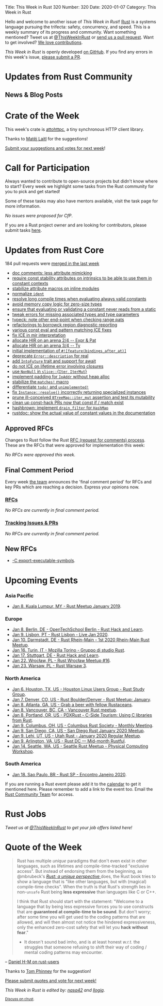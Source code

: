 Title: This Week in Rust 320
Number: 320
Date: 2020-01-07
Category: This Week in Rust

Hello and welcome to another issue of *This Week in Rust*!
[Rust](http://rust-lang.org) is a systems language pursuing the trifecta: safety, concurrency, and speed.
This is a weekly summary of its progress and community.
Want something mentioned? Tweet us at [@ThisWeekInRust](https://twitter.com/ThisWeekInRust) or [send us a pull request](https://github.com/cmr/this-week-in-rust).
Want to get involved? [We love contributions](https://github.com/rust-lang/rust/blob/master/CONTRIBUTING.md).

*This Week in Rust* is openly developed [on GitHub](https://github.com/cmr/this-week-in-rust).
If you find any errors in this week's issue, [please submit a PR](https://github.com/cmr/this-week-in-rust/pulls).

# Updates from Rust Community

## News & Blog Posts

# Crate of the Week

This week's crate is [attohttpc](https://crates.io/crates/attohttpc), a tiny synchronous HTTP client library.

Thanks to [Matěj Laitl](https://users.rust-lang.org/t/crate-of-the-week/2704/696) for the suggestions!

[Submit your suggestions and votes for next week][submit_crate]!

[submit_crate]: https://users.rust-lang.org/t/crate-of-the-week/2704

# Call for Participation

Always wanted to contribute to open-source projects but didn't know where to start?
Every week we highlight some tasks from the Rust community for you to pick and get started!

Some of these tasks may also have mentors available, visit the task page for more information.

*No issues were proposed for CfP*.

If you are a Rust project owner and are looking for contributors, please submit tasks [here][guidelines].

[guidelines]: https://users.rust-lang.org/t/twir-call-for-participation/4821

# Updates from Rust Core

184 pull requests were [merged in the last week][merged]

[merged]: https://github.com/search?q=is%3Apr+org%3Arust-lang+is%3Amerged+merged%3A2019-12-23..2019-12-30

* [doc comments: less attribute mimicking](https://github.com/rust-lang/rust/pull/67151)
* [require const stability attributes on intrinsics to be able to use them in constant contexts](https://github.com/rust-lang/rust/pull/67466)
* [stabilize attribute macros on inline modules](https://github.com/rust-lang/rust/pull/64273)
* [normalize `ident`](https://github.com/rust-lang/rust/pull/66670)
* [resolve long compile times when evaluating always valid constants](https://github.com/rust-lang/rust/pull/67667)
* [avoid memory copy logic for zero-size types](https://github.com/rust-lang/rust/pull/67658)
* [ensure that evaluating or validating a constant never reads from a static](https://github.com/rust-lang/rust/pull/67337)
* [tweak errors for missing associated types and type parameters](https://github.com/rust-lang/rust/pull/67268)
* [typeck: note other end-point when checking range pats](https://github.com/rust-lang/rust/pull/67287)
* [refactorings to borrowck region diagnostic reporting](https://github.com/rust-lang/rust/pull/67241)
* [various const eval and pattern matching ICE fixes](https://github.com/rust-lang/rust/pull/67192)
* [fix ICE in mir interpretation](https://github.com/rust-lang/rust/pull/67546)
* [allocate HIR on an arena 2/4 -- Expr & Pat](https://github.com/rust-lang/rust/pull/66936)
* [allocate HIR on an arena 3/4 -- Ty](https://github.com/rust-lang/rust/pull/66942)
* [initial implementation of `#![feature(bindings_after_at)]`](https://github.com/rust-lang/rust/pull/66296)
* [deprecate `Error::description` for real](https://github.com/rust-lang/rust/pull/66919)
* [add `IntoFuture` trait and support for await](https://github.com/rust-lang/rust/pull/65244)
* [do not ICE on lifetime error involving closures](https://github.com/rust-lang/rust/pull/67687)
* [use `NonNull` in `slice::`{`Iter`, `IterMut`}](https://github.com/rust-lang/rust/pull/67588)
* [implement padding for `IpAddr` without heap alloc](https://github.com/rust-lang/rust/pull/67035)
* [stabilize the `matches!` macro](https://github.com/rust-lang/rust/pull/67659)
* [differentiate `todo!` and `unimplemented!`](https://github.com/rust-lang/rust/pull/67445)
* [fix `Instance::resolve()` incorrectly returning specialized instances](https://github.com/rust-lang/rust/pull/67662)
* [prune ill-conceived `BTreeMap::iter_mut` assertion and test its mutability](https://github.com/rust-lang/rust/pull/67459)
* [clean up const-hack PRs now that const if / match exist](https://github.com/rust-lang/rust/pull/67657)
* [hashbrown: implement `drain_filter` for `HashMap`](https://github.com/rust-lang/hashbrown/pull/135)
* [rustdoc: show the actual value of constant values in the documentation](https://github.com/rust-lang/rust/pull/66221)

## Approved RFCs

Changes to Rust follow the Rust [RFC (request for comments)
process](https://github.com/rust-lang/rfcs#rust-rfcs). These
are the RFCs that were approved for implementation this week:

*No RFCs were approved this week.*

## Final Comment Period

Every week [the team](https://www.rust-lang.org/team.html) announces the
'final comment period' for RFCs and key PRs which are reaching a
decision. Express your opinions now.

### [RFCs](https://github.com/rust-lang/rfcs/labels/final-comment-period)

*No RFCs are currently in final comment period.*

### [Tracking Issues & PRs](https://github.com/rust-lang/rust/labels/final-comment-period)

*No RFCs are currently in final comment period.*

## New RFCs

* [-C export-executable-symbols](https://github.com/rust-lang/rfcs/pull/2841).

# Upcoming Events

### Asia Pacific

* [Jan  8. Kuala Lumpur, MY - Rust Meetup January 2019](https://docs.google.com/forms/d/e/1FAIpQLScb1MoYvLE4hfUlUKzg4LJHNI6Abw41hRIQGyBVVIAcwvdGfQ/viewform).

### Europe

* [Jan  8. Berlin, DE - OpenTechSchool Berlin - Rust Hack and Learn](https://www.meetup.com/opentechschool-berlin/events/nxdpgrybccblb/).
* [Jan  9. Lisbon, PT - Rust Lisbon - Live Jan 2020](https://www.meetup.com/Rust-Lisbon/events/266629066/).
* [Jan 10. Darmstadt, DE - Rust Rhein-Main - 1st 2020 Rhein-Main Rust Meetup](https://www.meetup.com/Rust-Rhein-Main/events/267158461/).
* [Jan 16. Turin, IT - Mozilla Torino - Gruppo di studio Rust](https://www.meetup.com/Mozilla-Torino/events/267292439).
* [Jan 17. Stuttgart, DE - Rust Hack and Learn](https://www.meetup.com/de-DE/Rust-Community-Stuttgart/events/267764516).
* [Jan 22. Wrocław, PL - Rust Wrocław Meetup #16](https://www.meetup.com/Rust-Wroclaw/events/267514337/).
* [Jan 23. Warsaw, PL - Rust Warsaw 3](https://www.meetup.com/Rust-Warsaw/events/267525144/).

### North America

* [Jan  6. Houston, TX, US - Houston Linux Users Group - Rust Study Group](https://www.facebook.com/events/469382520642102).
* [Jan  7. Denver, CO, US - Rust Boulder/Denver - Rust Meetup: January](https://www.meetup.com/Rust-Boulder-Denver/events/267240914/).
* [Jan  8. Atlanta, GA, US - Grab a beer with fellow Rustaceans](https://www.meetup.com/Rust-ATL/events/qxqdgrybccblb/).
* [Jan  8. Vancouver, BC, CA - Vancouver Rust meetup](https://www.meetup.com/Vancouver-Rust/events/qgvxlrybccblb/).
* [Jan  8. Portland, OR, US - PDXRust - C-Side Tourism: Using C libraries from Rust](https://www.meetup.com/PDXRust/events/266938349/).
* [Jan  9. Columbus, OH, US - Columbus Rust Society - Monthly Meeting](https://www.meetup.com/columbus-rs/events/dpkhgrybccbmb/).
* [Jan  9. San Diego, CA, US - San Diego Rust January 2020 Meetup](https://www.meetup.com/San-Diego-Rust/events/267242856/).
* [Jan  9. Lehi, UT, US - Utah Rust - January 2020 Regular Meetup](https://www.meetup.com/utah-rust/events/265905282/).
* [Jan  9. Arlington, VA, US - Rust DC — Mid-month Rustful](https://www.meetup.com/RustDC/events/266235306).
* [Jan 14. Seattle, WA, US - Seattle Rust Meetup - Physical Computing Workshop](https://www.meetup.com/Seattle-Rust-Meetup/events/267538087/).

### South America

* [Jan 18. Sao Paulo, BR - Rust SP - Encontro Janeiro 2020](https://www.meetup.com/Rust-Sao-Paulo-Meetup/events/266858154/).

If you are running a Rust event please add it to the [calendar] to get
it mentioned here. Please remember to add a link to the event too.
Email the [Rust Community Team][community] for access.

[calendar]: https://www.google.com/calendar/embed?src=apd9vmbc22egenmtu5l6c5jbfc%40group.calendar.google.com
[community]: mailto:community-team@rust-lang.org

# Rust Jobs

*Tweet us at [@ThisWeekInRust](https://twitter.com/ThisWeekInRust) to get your job offers listed here!*

# Quote of the Week

> Rust has multiple *unique* paradigms that don't even exist in other languages, such as lifetimes and compile-time-tracked "exclusive access". But instead of endorsing them from the beginning, as @mbrubeck's [ *Rust: a unique perspective* ](https://limpet.net/mbrubeck/2019/02/07/rust-a-unique-perspective.html) does, the Rust book tries to show a language that is "like other languages, but with (magical) compile-time checks". When the truth is that Rust's strength lies in non-`unsafe` Rust being **less expressive** than languages like C or C++.
>
> I think that Rust should start with the statement: "Welcome to a language that by being less expressive forces you to use constructs that are **guaranteed at compile-time to be sound**. But don't worry; after some time you will get used to the coding patterns that are allowed, and will then almost not notice the hindered expressiveness, only the enhanced zero-cost safety that will let you **hack without fear**."
>
> * It doesn't sound bad imho, and is at least honest *w.r.t.* the struggles that someone refusing to shift their way of coding / mental coding patterns may encounter.

– [Daniel H-M on rust-users](https://users.rust-lang.org/t/after-a-week-with-rust/35829/27)

Thanks to [Tom Phinney](https://users.rust-lang.org/t/twir-quote-of-the-week/328/768) for the suggestion!

[Please submit quotes and vote for next week!](https://users.rust-lang.org/t/twir-quote-of-the-week/328)

*This Week in Rust is edited by: [nasa42](https://github.com/nasa42) and [llogiq](https://github.com/llogiq).*

<small>[Discuss on r/rust]().</small>
